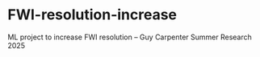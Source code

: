 # FWI-resolution-increase
ML project to increase FWI resolution – Guy Carpenter Summer Research 2025
